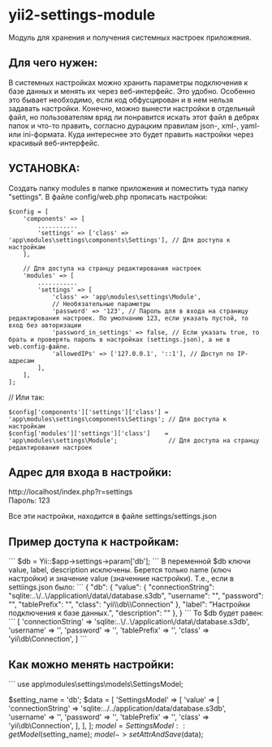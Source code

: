 # yii2-settings-module
Модуль для хранения и получения системных настроек приложения.

<h2>Для чего нужен:</h2>
В системных настройках можно хранить параметры подключения к базе данных и менять их через веб-интерфейс. Это удобно. Особенно это бывает необходимо, если код обфусцирован и в нем нельзя задавать настройки. Конечно, можно вынести настройки в отдельный файл, но пользователям вряд ли понравится искать этот файл в дебрях папок и что-то править, согласно дурацким правилам json-, xml-, yaml- или ini-формата. Куда интереснее это будет править настройки через красивый веб-интерфейс.


<h2>УСТАНОВКА:</h2>

Создать папку modules в папке приложения и поместить туда папку "settings".
В файле config/web.php прописать настройки:
```
$config = [
    'components' => [
		...........
		'settings' => ['class' => 'app\modules\settings\components\Settings'], // Для доступа к настройкам
    ],
	
	// Для доступа на странцу редактирования настроек
	'modules' => [
		...........
		'settings' => [
			'class' => 'app\modules\settings\Module',
			// Необязательные параметры
			'password' => '123', // Пароль для в входа на страницу редактирования настроек. По умолчанию 123, если указать пустой, то вход без авторизации
			'password_in_settings' => false, // Если указать true, то брать и проверять пароль в настройках (settings.json), а не в web.config-файле.
			'allowedIPs' => ['127.0.0.1', '::1'], // Доступ по IP-адресам
		],
	],
];
```
// Или так:
```
$config['components']['settings']['class'] = 'app\modules\settings\components\Settings'; // Для доступа к настройкам
$config['modules']['settings']['class']    = 'app\modules\settings\Module';              // Для доступа на странцу редактирования настроек
```

<h2>Адрес для входа в настройки:</h2>
http://localhost/index.php?r=settings
<br>
Пароль: 123

Все эти настройки, находится в файле settings/settings.json


<h2>Пример доступа к настройкам:</h2>
```
$db = Yii::$app->settings->param['db'];
```
В переменной $db ключи value, label, description исключены.
Берется только name (ключ настройки) и значение value (значенние настройки).
Т.е., если в settiings.json было:
```
{
	"db": {
		"value": {
			"connectionString": "sqlite:..\/..\/application\/data\/database.s3db",
			"username": "",
			"password": "",
			"tablePrefix": "",
			"class": "yii\\db\\Connection"
		},
		"label": "Настройки подключения к базе данных.",
		"description": ""
	},
}
```
То $db будет равен:
```
[
	'connectionString' => 'sqlite:..\/..\/application\/data\/database.s3db',
	'username'         => '',
	'password'         => '',
	'tablePrefix'      => '',
	'class'            => 'yii\db\Connection',
]
```

<h2>Как можно менять настройки:</h2>
```
use app\modules\settings\models\SettingsModel;

$setting_name = 'db';
$data = [
	'SettingsModel' => [
		'value' => [
			'connectionString' => 'sqlite:..\/..\/application\/data\/database.s3db',
			'username'         => '',
			'password'         => '',
			'tablePrefix'      => '',
			'class'            => 'yii\db\Connection',
		],
	],
];
$model = SettingsModel::getModel($setting_name);
$model->setAttrAndSave($data);
```
